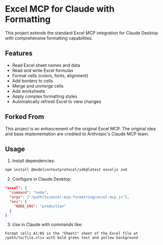 # Excel MCP for Claude with Formatting

This project extends the standard Excel MCP integration for Claude Desktop with comprehensive formatting capabilities.

## Features

- Read Excel sheet names and data
- Read and write Excel formulas
- Format cells (colors, fonts, alignment)
- Add borders to cells
- Merge and unmerge cells
- Add worksheets
- Apply complex formatting styles
- Automatically refresh Excel to view changes

## Forked From

This project is an enhancement of the original Excel MCP. The original idea and base implementation are credited to Anthropic's Claude MCP team.

## Usage

1. Install dependencies:
```bash
npm install @modelcontextprotocol/sdk@latest exceljs zod
```

2. Configure in Claude Desktop:
```json
"excel": {
  "command": "node",
  "args": ["/path/to/excel-mcp-formatting/excel-mcp.js"],
  "env": {
    "NODE_ENV": "production"
  }
}
```

3. Use in Claude with commands like:
```
Format cells A1:B5 in the "Sheet1" sheet of the Excel file at /path/to/file.xlsx with bold green text and yellow background
```
